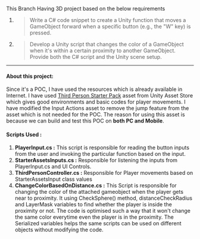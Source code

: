 ﻿This Branch Having 3D project based on the below requirements
1. >Write a C# code snippet to create a Unity function that moves a GameObject forward when
   a specific button (e.g., the "W" key) is pressed.
2. >Develop a Unity script that changes the color of a GameObject when it's within a certain
   proximity to another GameObject. Provide both the C# script and the Unity scene setup.

---

<h4>About this project: </h4>

Since it's a POC, I have used the resources which is already available in Internet.
I have used [Third Person Starter Pack](https://assetstore.unity.com/packages/essentials/starter-assets-third-person-character-controller-urp-196526) asset from Unity Asset Store which gives good environments and basic codes for player movements. 
I have modified the Input Actions asset to remove the jump feature from the asset which is not needed for the POC.
The reason for using this asset is because we can build and test this POC on **both PC and Mobile**.

<h4>Scripts Used : </h4>

1. **PlayerInput.cs :** This script is responsible for reading the button inputs from the user and invoking the particular function based on the input.
2. **StarterAssetsInputs.cs :** Responsible for listening the inputs from PlayerInput.cs and UI Controls.
3. **ThirdPersonController.cs :** Responsible for Player movements based on StarterAssetsInput class values
4. **ChangeColorBasedOnDistance.cs :** This Script is responsible for changing the color of the attached gameobject when the player gets near to proximity. It using CheckSphere() method, distanceCheckRadius and LayerMask variables to find whether the player is inside the proximity or not. The code is optimised such a way that it won't change the same color everytime even the player is in the proximity. The Serialized variables helps the same scripts can be used on different objects without modifying the code.